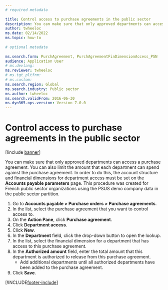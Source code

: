 ```yaml
--- 
# required metadata 
 
title: Control access to purchase agreements in the public sector
description: You can make sure that only approved departments can access a purchase agreement. 
author: twheeloc
ms.date: 02/14/2022
ms.topic: how-to 
 
# optional metadata 
 
ms.search.form: PurchAgreement, PurchAgreementFinDimensionAccess_PSN   
audience: Application User 
# ms.devlang:  
ms.reviewer: twheeloc
# ms.tgt_pltfrm:  
# ms.custom:  
ms.search.region: Global
ms.search.industry: Public sector
ms.author: twheeloc
ms.search.validFrom: 2016-06-30 
ms.dyn365.ops.version: Version 7.0.0 
---
```

# Control access to purchase agreements in the public sector

[!include [banner](../../includes/banner.md)]

You can make sure that only approved departments can access a purchase agreement. You can also limit the amount that each department can spend against the purchase agreement. In order to do this, the account structure and financial dimensions for department access must be set on the **Accounts payable parameters** page. This procedure was created for French public sector organizations using the PSUS demo company data in the public sector partition.

1. Go to **Accounts payable > Purchase orders > Purchase agreements**.
2. In the list, select the purchase agreement that you want to control access to.
3. On the **Action Pane**, click **Purchase agreement**.
4. Click **Department access**.
5. Click **New**.
6. In the **Department** field, click the drop-down button to open the lookup.
7. In the list, select the financial dimension for a department that has access to this purchase agreement.
8. In the **Authorized amount** field, enter the total amount that this department is authorized to release from this purchase agreement.
    * Add additional departments until all authorized departments have been added to the purchase agreement.  
9. Click **Save**.



[!INCLUDE[footer-include](../../../includes/footer-banner.md)]
